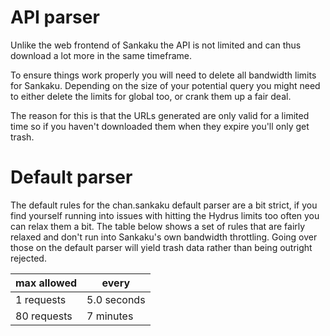 # API parser
Unlike the web frontend of Sankaku the API is not limited and can thus download a lot more in the same timeframe.

To ensure things work properly you will need to delete all bandwidth limits for Sankaku. Depending on the size of your potential query you might need to either delete the limits for global too, or crank them up a fair deal.

The reason for this is that the URLs generated are only valid for a limited time so if you haven't downloaded them when they expire you'll only get trash.

# Default parser
The default rules for the chan.sankaku default parser are a bit strict, if you find yourself running into issues with hitting the Hydrus limits too often you can relax them a bit. The table below shows a set of rules that are fairly relaxed and don't run into Sankaku's own bandwidth throttling. Going over those on the default parser will yield trash data rather than being outright rejected.

max allowed|every
-----|-----
1 requests|5.0 seconds
80 requests|7 minutes